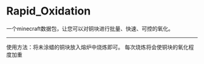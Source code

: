 # Rapid_Oxidation
一个minecraft数据包，让您可以对铜块进行批量、快速、可控的氧化。

---  

使用方法：将未涂蜡的铜块放入熔炉中烧炼即可。
每次烧炼将会使铜块的氧化程度加重
